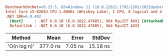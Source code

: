 ``` ini

BenchmarkDotNet=v0.13.5, OS=Windows 11 (10.0.22621.1702/22H2/2022Update/SunValley2)
Intel Core i5-8265U CPU 1.60GHz (Whiskey Lake), 1 CPU, 8 logical and 4 physical cores
.NET SDK=6.0.402
  [Host]     : .NET 6.0.10 (6.0.1022.47605), X64 RyuJIT AVX2 [AttachedDebugger]
  DefaultJob : .NET 6.0.10 (6.0.1022.47605), X64 RyuJIT AVX2


```
|       Method |     Mean |   Error |   StdDev |
|------------- |---------:|--------:|---------:|
| &#39;O(n log n)&#39; | 377.0 ns | 7.05 ns | 15.18 ns |
